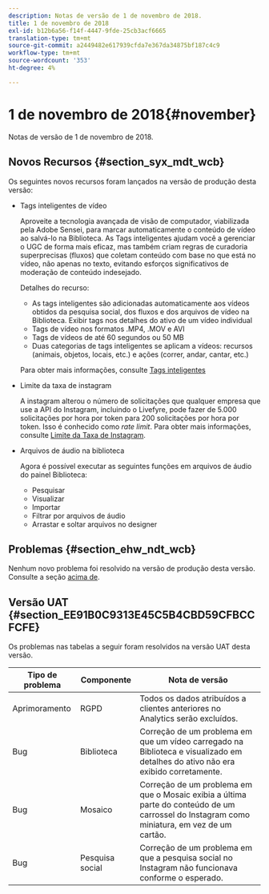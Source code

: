 ```yaml
---
description: Notas de versão de 1 de novembro de 2018.
title: 1 de novembro de 2018
exl-id: b12b6a56-f14f-4447-9fde-25cb3acf6665
translation-type: tm+mt
source-git-commit: a2449482e617939cfda7e367da34875bf187c4c9
workflow-type: tm+mt
source-wordcount: '353'
ht-degree: 4%

---
```


# 1 de novembro de 2018{#november}

Notas de versão de 1 de novembro de 2018.

## Novos Recursos {#section_syx_mdt_wcb}

Os seguintes novos recursos foram lançados na versão de produção desta versão:

* Tags inteligentes de vídeo

   Aproveite a tecnologia avançada de visão de computador, viabilizada pela Adobe Sensei, para marcar automaticamente o conteúdo de vídeo ao salvá-lo na Biblioteca. As Tags inteligentes ajudam você a gerenciar o UGC de forma mais eficaz, mas também criam regras de curadoria superprecisas (fluxos) que coletam conteúdo com base no que está no vídeo, não apenas no texto, evitando esforços significativos de moderação de conteúdo indesejado.

   Detalhes do recurso:

   * As tags inteligentes são adicionadas automaticamente aos vídeos obtidos da pesquisa social, dos fluxos e dos arquivos de vídeo na Biblioteca. Exibir tags nos detalhes do ativo de um vídeo individual
   * Tags de vídeo nos formatos .MP4, .MOV e AVI
   * Tags de vídeos de até 60 segundos ou 50 MB
   * Duas categorias de tags inteligentes se aplicam a vídeos: recursos (animais, objetos, locais, etc.) e ações (correr, andar, cantar, etc.)

   Para obter mais informações, consulte [Tags inteligentes](/help/using/c-features-livefyre/c-smart-tags/c-smart-tags.md#c_smart_tags)

* Limite da taxa de instagram

   A instagram alterou o número de solicitações que qualquer empresa que use a API do Instagram, incluindo o Livefyre, pode fazer de 5.000 solicitações por hora por token para 200 solicitações por hora por token. Isso é conhecido como *rate limit*. Para obter mais informações, consulte [Limite da Taxa de Instagram](/help/using/c-streams/c-instagram-rate-limiting.md).

* Arquivos de áudio na biblioteca

   Agora é possível executar as seguintes funções em arquivos de áudio do painel Biblioteca:

   * Pesquisar
   * Visualizar
   * Importar
   * Filtrar por arquivos de áudio
   * Arrastar e soltar arquivos no designer

## Problemas {#section_ehw_ndt_wcb}

Nenhum novo problema foi resolvido na versão de produção desta versão. Consulte a seção [acima de](#c_rn/section_syx_mdt_wcb).

## Versão UAT {#section_EE91B0C9313E45C5B4CBD59CFBCCFCFE}

Os problemas nas tabelas a seguir foram resolvidos na versão UAT desta versão.

| **Tipo de problema** | **Componente** | **Nota de versão** |
|---|---|---|
| Aprimoramento | RGPD | Todos os dados atribuídos a clientes anteriores no Analytics serão excluídos. |
| Bug | Biblioteca | Correção de um problema em que um vídeo carregado na Biblioteca e visualizado em detalhes do ativo não era exibido corretamente. |
| Bug | Mosaico | Correção de um problema em que o Mosaic exibia a última parte do conteúdo de um carrossel do Instagram como miniatura, em vez de um cartão. |
| Bug | Pesquisa social | Correção de um problema em que a pesquisa social no Instagram não funcionava conforme o esperado. |
